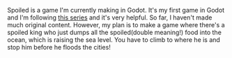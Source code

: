 Spoiled is a game I'm currently making in Godot. It's my first game in Godot and I'm following [this series](https://www.youtube.com/watch?v=c5msTt9Jeyg) and it's very helpful. So far, I haven't made much original content. However, my plan is to make a game where there's a spoiled king who just dumps all the spoiled(double meaning!) food into the ocean, which is raising the sea level. You have to climb to where he is and stop him before he floods the cities!
